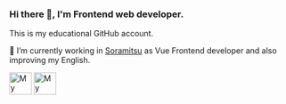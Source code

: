 ### Hi there 👋, I'm Frontend web developer.

This is my educational GitHub account.

🚀 I’m currently working in <a href='https://soramitsu.co.jp'>Soramitsu</a> as Vue Frontend developer and also improving my English. 


[<img src='https://cdn1.iconfinder.com/data/icons/logotypes/32/circle-linkedin-1024.png' title="My Linkedin" alt='My Linkedin' height='40'>](https://www.linkedin.com/in/web-vlad-popov/)  [<img src='https://cdns.iconmonstr.com/wp-content/releases/preview/2012/240/iconmonstr-github-1.png' title="My working GitHub" alt='My working GitHub' height='40'>](https://github.com/VladislavPopovSR)

